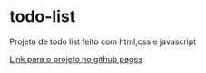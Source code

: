# todo-list
Projeto de todo list feito com html,css e javascript

[Link para o projeto no github pages](https://vnantunes.github.io/todo-list/)
